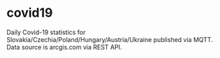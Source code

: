 # covid19
Daily Covid-19 statistics for Slovakia/Czechia/Poland/Hungary/Austria/Ukraine published via MQTT.
Data source is arcgis.com via REST API.
